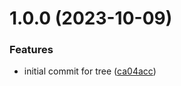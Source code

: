 # 1.0.0 (2023-10-09)


### Features

* initial commit for tree ([ca04acc](https://github.com/byteshard/tree/commit/ca04acc11208c595522d87fc2e17abe19697c0d7))
